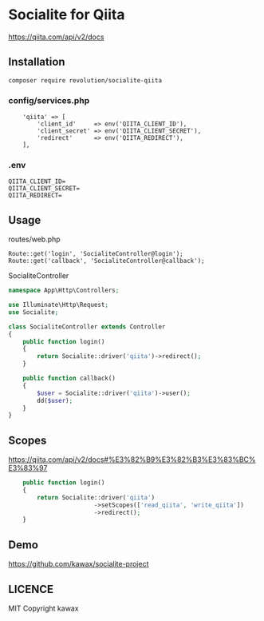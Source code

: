 # Socialite for Qiita

https://qiita.com/api/v2/docs

## Installation
```
composer require revolution/socialite-qiita
```

### config/services.php

```
    'qiita' => [
        'client_id'     => env('QIITA_CLIENT_ID'),
        'client_secret' => env('QIITA_CLIENT_SECRET'),
        'redirect'      => env('QIITA_REDIRECT'),
    ],
```

### .env
```
QIITA_CLIENT_ID=
QIITA_CLIENT_SECRET=
QIITA_REDIRECT=
```

## Usage

routes/web.php
```
Route::get('login', 'SocialiteController@login');
Route::get('callback', 'SocialiteController@callback');
```

SocialiteController

```php
namespace App\Http\Controllers;

use Illuminate\Http\Request;
use Socialite;

class SocialiteController extends Controller
{
    public function login()
    {
        return Socialite::driver('qiita')->redirect();
    }

    public function callback()
    {
        $user = Socialite::driver('qiita')->user();
        dd($user);
    }
}

```

## Scopes

https://qiita.com/api/v2/docs#%E3%82%B9%E3%82%B3%E3%83%BC%E3%83%97

```php
    public function login()
    {
        return Socialite::driver('qiita')
                        ->setScopes(['read_qiita', 'write_qiita'])
                        ->redirect();
    }
```

## Demo
https://github.com/kawax/socialite-project

## LICENCE
MIT
Copyright kawax
